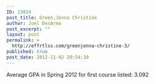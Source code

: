 ```yaml
---
ID: 13014
post_title: Green,Jenna Christine
author: Joel DesArmo
post_excerpt: ""
layout: post
permalink: >
  http://effrtlss.com/greenjenna-christine-3/
published: true
post_date: 2012-11-02 20:54:10
---
```

<p>Average GPA in Spring 2012 for first course listed: 3.092</p>